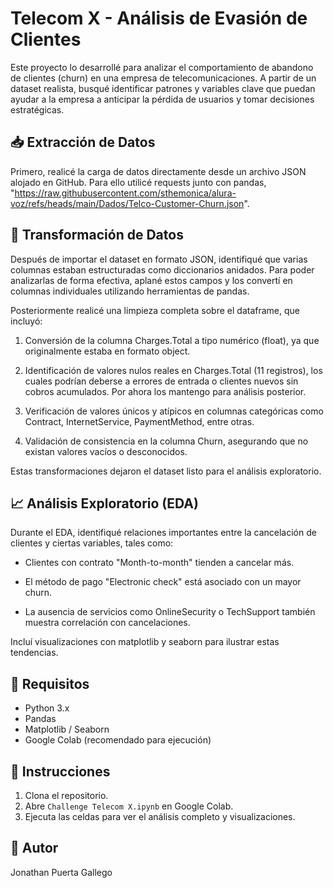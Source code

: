 # Telecom X - Análisis de Evasión de Clientes

Este proyecto lo desarrollé para analizar el comportamiento de abandono de clientes (churn) en una empresa de telecomunicaciones. A partir de un dataset realista, busqué identificar patrones y variables clave que puedan ayudar a la empresa a anticipar la pérdida de usuarios y tomar decisiones estratégicas.

## 📥 Extracción de Datos

Primero, realicé la carga de datos directamente desde un archivo JSON alojado en GitHub. Para ello utilicé requests junto con pandas, "https://raw.githubusercontent.com/sthemonica/alura-voz/refs/heads/main/Dados/Telco-Customer-Churn.json".

## 🧹 Transformación de Datos

Después de importar el dataset en formato JSON, identifiqué que varias columnas estaban estructuradas como diccionarios anidados. Para poder analizarlas de forma efectiva, aplané estos campos y los convertí en columnas individuales utilizando herramientas de pandas. 

Posteriormente realicé una limpieza completa sobre el dataframe, que incluyó:

1. Conversión de la columna Charges.Total a tipo numérico (float), ya que originalmente estaba en formato object.

2. Identificación de valores nulos reales en Charges.Total (11 registros), los cuales podrían deberse a errores de entrada o clientes nuevos sin cobros acumulados. Por ahora los mantengo para análisis posterior.

3. Verificación de valores únicos y atípicos en columnas categóricas como Contract, InternetService, PaymentMethod, entre otras.

4. Validación de consistencia en la columna Churn, asegurando que no existan valores vacíos o desconocidos.

Estas transformaciones dejaron el dataset listo para el análisis exploratorio.

## 📈 Análisis Exploratorio (EDA)

Durante el EDA, identifiqué relaciones importantes entre la cancelación de clientes y ciertas variables, tales como:

- Clientes con contrato "Month-to-month" tienden a cancelar más.

- El método de pago "Electronic check" está asociado con un mayor churn.

- La ausencia de servicios como OnlineSecurity o TechSupport también muestra correlación con cancelaciones.

Incluí visualizaciones con matplotlib y seaborn para ilustrar estas tendencias.


## 🔧 Requisitos

- Python 3.x
- Pandas
- Matplotlib / Seaborn
- Google Colab (recomendado para ejecución)

## 🚀 Instrucciones

1. Clona el repositorio.
2. Abre `Challenge Telecom X.ipynb` en Google Colab.
3. Ejecuta las celdas para ver el análisis completo y visualizaciones.

## 👤 Autor

Jonathan Puerta Gallego

